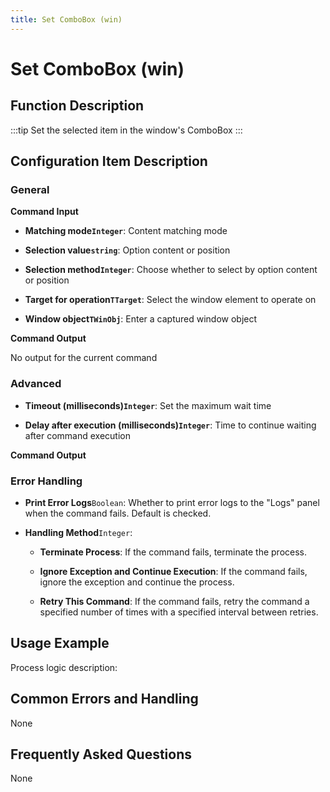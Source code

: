 ```yaml
---
title: Set ComboBox (win)
---
```


# Set ComboBox (win)

## Function Description

:::tip 
Set the selected item in the window's ComboBox
:::

## Configuration Item Description

### General

**Command Input**

- **Matching mode`Integer`**: Content matching mode

- **Selection value`string`**: Option content or position

- **Selection method`Integer`**: Choose whether to select by option content or position

- **Target for operation`TTarget`**: Select the window element to operate on

- **Window object`TWinObj`**: Enter a captured window object


**Command Output**

No output for the current command

### Advanced

- **Timeout (milliseconds)`Integer`**: Set the maximum wait time

- **Delay after execution (milliseconds)`Integer`**: Time to continue waiting after command execution


**Command Output**

### Error Handling

- **Print Error Logs**`Boolean`: Whether to print error logs to the "Logs" panel when the command fails. Default is checked. 

- **Handling Method**`Integer`:

    - **Terminate Process**: If the command fails, terminate the process.

    - **Ignore Exception and Continue Execution**: If the command fails, ignore the exception and continue the process.

    - **Retry This Command**: If the command fails, retry the command a specified number of times with a specified interval between retries.

## Usage Example

Process logic description:

## Common Errors and Handling

None

## Frequently Asked Questions

None

